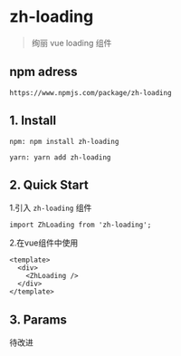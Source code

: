 # zh-loading
> 绚丽 vue loading 组件
## npm adress
`https://www.npmjs.com/package/zh-loading`

## 1. Install
  ```
  npm: npm install zh-loading
  ```
  ```
  yarn: yarn add zh-loading
  ```

## 2. Quick Start
1.引入 `zh-loading` 组件
```
import ZhLoading from 'zh-loading';
```

2.在vue组件中使用
```
<template>
  <div>
    <ZhLoading />
  </div>
</template>
```

## 3. Params

待改进